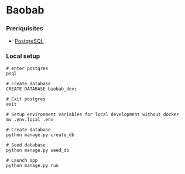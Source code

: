 # Baobab


### Preriquisites
* [PostgreSQL](https://www.postgresql.org)



### Local setup 

```
# enter postgres
psql

# create database
CREATE DATABASE baobab_dev;

# Exit postgres
exit

# Setup environment variables for local development without docker
mv .env.local .env 

# Create database
python manage.py create_db

# Seed database
python manage.py seed_db 

# Launch app
python manage.py run

```


